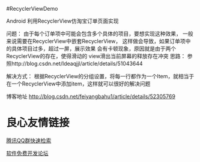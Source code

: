 #RecyclerViewDemo

Android 利用RecyclerView仿淘宝订单页面实现 

问题：
	由于每个订单项中可能会包含多个具体的项目，要想实现这种效果，
	一般来说需要在RecyclerView中嵌套RecyclerView，
	这样做会导致，如果订单项中的具体项目过多，超过一屏，展示效果
	会有卡顿现象，原因就是由于两个RecyclerView的存在，使得滑动的
	view滑出当前屏幕的释放存在冲突
思路：
	参照http://blog.csdn.net/Ideaqjjl/article/details/51043644
	
解决方式：
	根据RecyclerView的分组设置，将每一行都作为一个Item，就相当于
	在一个RecyclerView中添加item，这样就可以很好的解决问题

博客地址
http://blog.csdn.net/feiyangbahu1/article/details/52305769

 # 良心友情链接

[腾讯QQ群快速检索](http://u.720life.cn/s/8cf73f7c)

[软件免费开发论坛](http://u.720life.cn/s/bbb01dc0)
